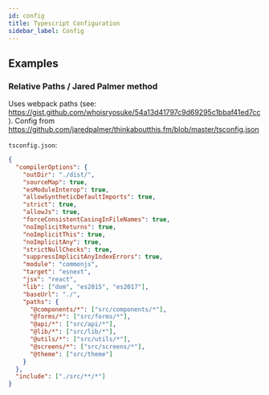 ```yaml
---
id: config
title: Typescript Configuration
sidebar_label: Config
---
```


## Examples

### Relative Paths / Jared Palmer method

Uses webpack paths (see: https://gist.github.com/whoisryosuke/54a13d41797c9d69295c1bbaf41ed7cc). Config from https://github.com/jaredpalmer/thinkaboutthis.fm/blob/master/tsconfig.json

`tsconfig.json`:

```json
{
  "compilerOptions": {
    "outDir": "./dist/",
    "sourceMap": true,
    "esModuleInterop": true,
    "allowSyntheticDefaultImports": true,
    "strict": true,
    "allowJs": true,
    "forceConsistentCasingInFileNames": true,
    "noImplicitReturns": true,
    "noImplicitThis": true,
    "noImplicitAny": true,
    "strictNullChecks": true,
    "suppressImplicitAnyIndexErrors": true,
    "module": "commonjs",
    "target": "esnext",
    "jsx": "react",
    "lib": ["dom", "es2015", "es2017"],
    "baseUrl": "./",
    "paths": {
      "@components/*": ["src/components/*"],
      "@forms/*": ["src/forms/*"],
      "@api/*": ["src/api/*"],
      "@lib/*": ["src/lib/*"],
      "@utils/*": ["src/utils/*"],
      "@screens/*": ["src/screens/*"],
      "@theme": ["src/theme"]
    }
  },
  "include": ["./src/**/*"]
}
```
